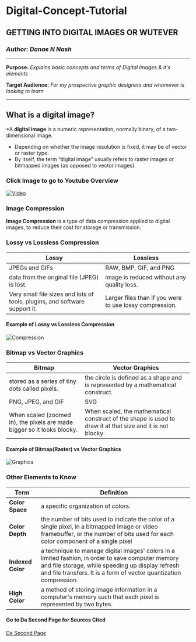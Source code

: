 # Digital-Concept-Tutorial



## GETTING INTO DIGITAL IMAGES OR WUTEVER


### *Author: Danae N Nash*

-----------------------------

**Purpose:** *Explains basic concepts and terms of Digital Images & it's elements*

**Target Audience:** *For my prospective graphic designers and whomever is looking to learn*

-----------------------------

## What is a digital image?

*A **digital image** is a numeric representation, normally binary, of a two-dimensional image. 
   * Depending on whether the image resolution is fixed, it may be of vector or raster type. 
   * By itself, the term “digital image” usually refers to raster images or bitmapped images (as opposed to vector images).

### Click Image to go to Youtube Overview
[![Video](https://www.comparethecloud.net/wp-content/uploads/2016/11/digital-brain-1.gif)](https://www.youtube.com/watch?v=15aqFQQVBWU&feature=youtu.be)

### Image Compression

**Image Compression** is a type of data compression applied to digital images, to reduce their cost for storage or transmission.

### Lossy vs Lossless Compression
Lossy | Lossless
---|---
JPEGs and GIFs | RAW, BMP, GIF, and PNG
data from the original file (JPEG) is lost. | image is reduced without any quality loss.
Very small file sizes and lots of tools, plugins, and software support it. | Larger files than if you were to use lossy compression.

#### Example of Lossy vs Lossless Compression

![Compression](https://image.slidesharecdn.com/losslessreport-130318215046-phpapp02/95/lossless-compression-4-638.jpg?cb=1363643501)

### Bitmap vs Vector Graphics
Bitmap | Vector Graphics
---|---
stored as a series of tiny dots called pixels. | the circle is defined as a shape and is represented by a mathematical construct.
PNG, JPEG, and GIF | SVG
When scaled (zoomed in), the pixels are made bigger so it looks blocky. | When scaled, the mathematical construct of the shape is used to draw it at that size and it is not blocky.

#### Example of Bitmap(Raster) vs Vector Graphics

![Graphics](https://qph.fs.quoracdn.net/main-qimg-bf865b35951b368f1e1e74ed358117d5)

### Other Elements to Know

Term | Definition
---|---
**Color Space** | a specific organization of colors.
**Color Depth** | the number of bits used to indicate the color of a single pixel, in a bitmapped image or video framebuffer, or the number of bits used for each color component of a single pixel
**Indexed Color** | a technique to manage digital images' colors in a limited fashion, in order to save computer memory and file storage, while speeding up display refresh and file transfers. It is a form of vector quantization compression.
**High Color** | a method of storing image information in a computer's memory such that each pixel is represented by two bytes.

#### Go to Da Second Page for Sources Cited

[Da Second Page](DaSecondPage.md)
